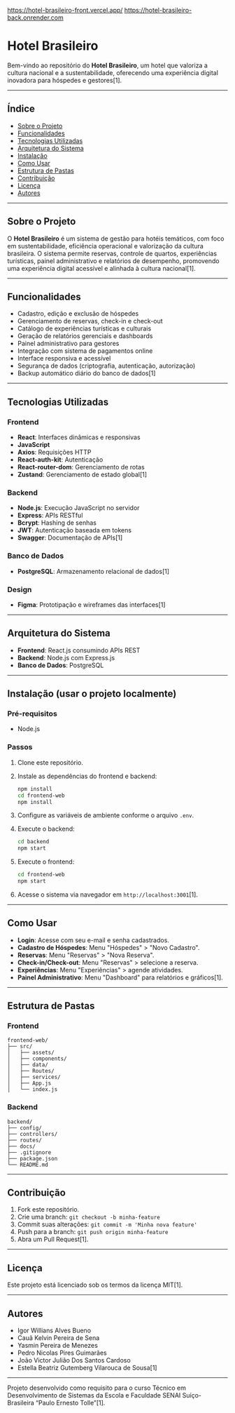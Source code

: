 https://hotel-brasileiro-front.vercel.app/
https://hotel-brasileiro-back.onrender.com

# Hotel Brasileiro

Bem-vindo ao repositório do **Hotel Brasileiro**, um hotel que valoriza a cultura nacional e a sustentabilidade, oferecendo uma experiência digital inovadora para hóspedes e gestores[1].

---

## Índice

- [Sobre o Projeto](#sobre-o-projeto)
- [Funcionalidades](#funcionalidades)
- [Tecnologias Utilizadas](#tecnologias-utilizadas)
- [Arquitetura do Sistema](#arquitetura-do-sistema)
- [Instalação](#instalação)
- [Como Usar](#como-usar)
- [Estrutura de Pastas](#estrutura-de-pastas)
- [Contribuição](#contribuição)
- [Licença](#licença)
- [Autores](#autores)

---

## Sobre o Projeto

O **Hotel Brasileiro** é um sistema de gestão para hotéis temáticos, com foco em sustentabilidade, eficiência operacional e valorização da cultura brasileira. O sistema permite reservas, controle de quartos, experiências turísticas, painel administrativo e relatórios de desempenho, promovendo uma experiência digital acessível e alinhada à cultura nacional[1].

---

## Funcionalidades

- Cadastro, edição e exclusão de hóspedes
- Gerenciamento de reservas, check-in e check-out
- Catálogo de experiências turísticas e culturais
- Geração de relatórios gerenciais e dashboards
- Painel administrativo para gestores
- Integração com sistema de pagamentos online
- Interface responsiva e acessível
- Segurança de dados (criptografia, autenticação, autorização)
- Backup automático diário do banco de dados[1]

---

## Tecnologias Utilizadas

### Frontend

- **React**: Interfaces dinâmicas e responsivas
- **JavaScript**
- **Axios**: Requisições HTTP
- **React-auth-kit**: Autenticação
- **React-router-dom**: Gerenciamento de rotas
- **Zustand**: Gerenciamento de estado global[1]

### Backend

- **Node.js**: Execução JavaScript no servidor
- **Express**: APIs RESTful
- **Bcrypt**: Hashing de senhas
- **JWT**: Autenticação baseada em tokens
- **Swagger**: Documentação de APIs[1]

### Banco de Dados

- **PostgreSQL**: Armazenamento relacional de dados[1]

### Design

- **Figma**: Prototipação e wireframes das interfaces[1]

---

## Arquitetura do Sistema

- **Frontend**: React.js consumindo APIs REST
- **Backend**: Node.js com Express.js
- **Banco de Dados**: PostgreSQL

---

## Instalação (usar o projeto localmente)

### Pré-requisitos

- Node.js

### Passos

1. Clone este repositório.
2. Instale as dependências do frontend e backend:
   ```bash
   npm install
   cd frontend-web
   npm install
   ```
3. Configure as variáveis de ambiente conforme o arquivo `.env`.

4. Execute o backend:
   ```bash
   cd backend
   npm start
   ```
5. Execute o frontend:
   ```bash
   cd frontend-web
   npm start
   ```
6. Acesse o sistema via navegador em `http://localhost:3001`[1].

---

## Como Usar

- **Login**: Acesse com seu e-mail e senha cadastrados.
- **Cadastro de Hóspedes**: Menu "Hóspedes" > "Novo Cadastro".
- **Reservas**: Menu "Reservas" > "Nova Reserva".
- **Check-in/Check-out**: Menu "Reservas" > selecione a reserva.
- **Experiências**: Menu "Experiências" > agende atividades.
- **Painel Administrativo**: Menu "Dashboard" para relatórios e gráficos[1].

---

## Estrutura de Pastas

### Frontend

```
frontend-web/
├── src/
│   ├── assets/
│   ├── components/
│   ├── data/
│   ├── Routes/
│   ├── services/
│   ├── App.js
│   └── index.js
```

### Backend

```
backend/
├── config/
├── controllers/
├── routes/
├── docs/
├── .gitignore
├── package.json
└── README.md
```


---

## Contribuição

1. Fork este repositório.
2. Crie uma branch: `git checkout -b minha-feature`
3. Commit suas alterações: `git commit -m 'Minha nova feature'`
4. Push para a branch: `git push origin minha-feature`
5. Abra um Pull Request[1].

---

## Licença

Este projeto está licenciado sob os termos da licença MIT[1].

---

## Autores

- Igor Willians Alves Bueno
- Cauã Kelvin Pereira de Sena
- Yasmin Pereira de Menezes
- Pedro Nicolas Pires Guimarães
- João Victor Julião Dos Santos Cardoso
- Estella Beatriz Gutemberg Vilarouca de Sousa[1]

---

Projeto desenvolvido como requisito para o curso Técnico em Desenvolvimento de Sistemas da Escola e Faculdade SENAI Suíço-Brasileira “Paulo Ernesto Tolle”[1].



